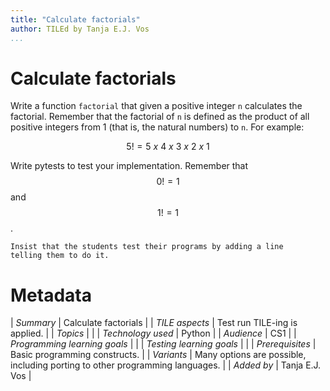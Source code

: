 ```yaml
---
title: "Calculate factorials"
author: TILEd by Tanja E.J. Vos
...
```


# Calculate factorials


Write a function `factorial` that given a positive integer `n` calculates the factorial. Remember that the factorial of `n` is defined as the product of all positive integers from 1 (that is, the natural numbers) to `n`. For example:

$$5! = 5\ x\ 4\ x\ 3\ x\ 2\ x\ 1$$

Write pytests to test your implementation. Remember that $$0! = 1$$ and $$1! = 1$$.

```testruntile
Insist that the students test their programs by adding a line
telling them to do it.
```


# Metadata

| *Summary*                     | Calculate factorials |
| *TILE aspects*                | Test run TILE-ing is applied. |
| *Topics*                      |  |
| *Technology used*             | Python |
| *Audience*                    | CS1 |
| *Programming learning goals*  |  |
| *Testing learning goals*      |  |
| *Prerequisites*               | Basic programming constructs. |
| *Variants*                    | Many options are possible, including porting to other programming languages. | 
| *Added by*                    | Tanja E.J. Vos |   

